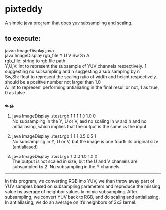 # pixteddy
A simple java program that does yuv subsampling and scaling.

## to execute:  
javac ImageDisplay.java  
java ImageDisplay rgb_file Y U V Sw Sh A  
rgb_file: string to rgb file path  
Y,U,V: int to represent the subsample of YUV channels respectively. 1 suggesting no subsampling and n suggesting a sub sampling by n  
Sw,Sh: float to represent the scaling ratio of width and height respectively. should be a positive number not larger than 1.0  
A: int to represent performing antialiasing in the final result or not, 1 as true, 0 as false  

### e.g.  
1. java ImageDisplay ./test.rgb 1 1 1 1.0 1.0 0  
  No subsampling in the Y, U or V, and no scaling in w and h and no antialiasing, which
  implies that the output is the same as the input

2. java ImageDisplay ./test.rgb 1 1 1 0.5 0.5 1  
  No subsampling in Y, U or V, but the image is one fourth its original size (antialiased)
  
3. java ImageDisplay ./test.rgb 1 2 2 1.0 1.0 0  
  The output is not scaled in size, but the U and V channels are subsampled by 2. No
  subsampling in the Y channels.
  
---

In this program, we converting RGB into YUV, we than throw away part of YUV samples based on subsampling parameters
and reproduce the missing value by average of neighbor values to mimic subsampling.
After subsampling, we convert YUV back to RGB, and do scaling and antialiasing.
In antialiasing, we do an average on it's neighbors of 3x3 kernel.

